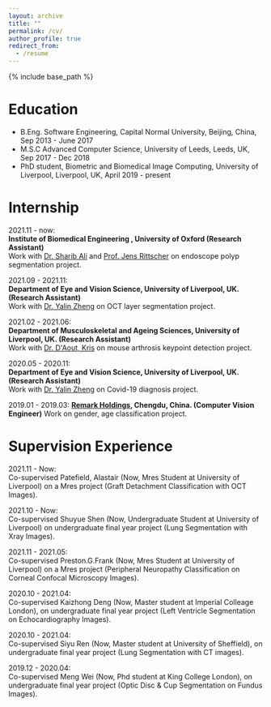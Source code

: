 ```yaml
---
layout: archive
title: ""
permalink: /cv/
author_profile: true
redirect_from:
  - /resume
---
```


{% include base_path %}

Education
======
* B.Eng. Software Engineering, Capital Normal University, Beijing, China, Sep 2013 - June 2017
* M.S.C Advanced Computer Science, University of Leeds, Leeds, UK, Sep 2017 - Dec 2018
* PhD student, Biometric and Biomedical Image Computing, University of Liverpool, Liverpool, UK, April 2019 - present


Internship
======
2021.11 - now:  
**Institute of Biomedical Engineering , University of Oxford (Research Assistant)**  
Work with [Dr. Sharib Ali](https://eng.ox.ac.uk/people/sharib-ali/) and [Prof.  Jens Rittscher](https://www.ndm.ox.ac.uk/team/jens-rittscher) on endoscope polyp segmentation project. 

2021.09 - 2021.11:  
**Department of Eye and Vision Science, University of Liverpool, UK. (Research Assistant)**  
Work with [Dr. Yalin Zheng](https://www.liverpool.ac.uk/life-course-and-medical-sciences/staff/yalin-zheng/) on OCT layer segmentation project.  

2021.02 - 2021.06:  
**Department of Musculoskeletal and Ageing Sciences, University of Liverpool, UK. (Research Assistant)**  
Work with [Dr. D'Aout, Kris](https://www.liverpool.ac.uk/life-course-and-medical-sciences/staff/kris-daout/) on mouse arthrosis keypoint detection project.  

2020.05 - 2020.11:  
**Department of Eye and Vision Science, University of Liverpool, UK. (Research Assistant)**  
Work with [Dr. Yalin Zheng](https://www.liverpool.ac.uk/life-course-and-medical-sciences/staff/yalin-zheng/) on Covid-19 diagnosis project.

2019.01 - 2019.03: 
**[Remark Holdings](https://www.remarkholdings.com/), Chengdu, China. (Computer Vision Engineer)**
Work on gender, age classification project.  


Supervision Experience
======
2021.11 - Now:  
Co-supervised Patefield, Alastair (Now, Mres Student at University of Liverpool) on a Mres project (Graft Detachment Classification with OCT Images).  

2021.10 - Now:  
Co-supervised Shuyue Shen (Now, Undergraduate Student at University of Liverpool) on undergraduate final year project (Lung Segmentation with Xray Images).  

2021.11 - 2021.05:  
Co-supervised Preston.G.Frank (Now, Mres Student at University of Liverpool) on a Mres project (Peripheral Neuropathy Classification on Corneal Confocal Microscopy Images).  

2020.10 - 2021.04:  
Co-supervised Kaizhong Deng (Now, Master student at Imperial Colleage London), on undergraduate final year project (Left Ventricle Segmentation on Echocardiography Images).  

2020.10 - 2021.04:  
Co-supervised Siyu Ren (Now, Master student at University of Sheffield), on undergraduate final year project (Lung Segmentation with CT images).  

2019.12 - 2020.04:  
Co-supervised Meng Wei (Now, Phd student at King College London), on undergraduate final year project (Optic Disc & Cup Segmentation on Fundus Images).  


  


